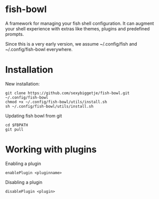 fish-bowl
=========

A framework for managing your fish shell configuration. It can augment your shell experience with extras like themes, plugins and predefined prompts.

Since this is a very early version, we assume ~/.config/fish and ~/.config/fish-bowl everywhere.

Installation
=========
New installation:
```
git clone https://github.com/sexybiggetje/fish-bowl.git ~/.config/fish-bowl
chmod +x ~/.config/fish-bowl/utils/install.sh
sh ~/.config/fish-bowl/utils/install.sh
```

Updating fish bowl from git
```
cd $FBPATH
git pull
```

Working with plugins
=========
Enabling a plugin
```
enablePlugin <pluginname>
```

Disabling a plugin
```
disablePlugin <plugin>
```